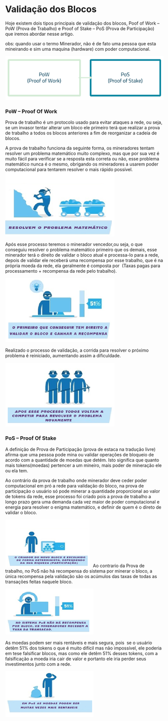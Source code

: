 # Validação dos Blocos

Hoje existem dois tipos principais de validação dos blocos, Poof of Work – PoW (Prova de Trabalho) e Proof of Stake – PoS (Prova de Participação) que iremos abordar nesse artigo.

obs: quando usar o termo Minerador, não é de fato uma pessoa que esta mineirando e sim uma maquina (hardware) com poder computacional.

![POS - POW!](/src/pow-pos.png)

### PoW – Proof Of Work

Prova de trabalho é um protocolo usado para evitar ataques a rede, ou seja, se um invasor tentar alterar um bloco ele primeiro terá que realizar a prova de trabalho a todos os blocos anteriores a fim de reorganizar a cadeia de blocos.

A prova de trabalho funciona da seguinte forma, os mineradores tentam resolver um problema matemático muito complexo, mas que por sua vez é muito fácil para verificar se a resposta esta correta ou não, esse problema matemático nunca é o mesmo, obrigando os mineradores a usarem poder computacional para tentarem resolver o mais rápido possível. 
![POW!](/src/1-pow.png)

Após esse processo teremos o minerador vencedor,ou seja, o que conseguiu resolver o problema matemático primeiro que os demais, esse minerador terá o direito de validar o bloco atual e processa-lo para a rede, depois de validar ele receberá uma recompensa por esse trabalho, que é na própria moeda da rede, ela geralmente é composta por  (Taxas pagas para processamento + recompensa da rede pelo trabalho).

![POW!](/src/2-pow.png)

Realizado o processo de validação, a corrida para resolver o próximo problema é reiniciado, aumentando assim a dificuldade.

![POW!](/src/3-pow.png)

### PoS – Proof Of Stake

A definição de Prova de Participação (prova de estaca na tradução livre) afirma que uma pessoa pode mina ou validar operações de bloqueio de acordo com a quantidade de moedas que detém. Isto significa que quanto mais tokens(moedas) pertencer a um mineiro, mais poder de mineração ele ou ela tem.

Ao contrário da prova de trabalho onde minerador deve ceder poder computacional em pró a rede para validação do bloco, na prova de participação o usuário só pode minerar a quantidade proporcional ao valor de tokens da rede, esse processo foi criado pois a prova de trabalho a longo prazo gera uma demanda cada vez maior de poder computacional e energia para resolver o enigma matemático, e definir de quem é o direto de validar o bloco.

![POS!](/src/1-pos.png)
 
Ao contrario da Prova de trabalho, no PoS não há recompensa do sistema por minerar o bloco, a única recompensa pela validação são os acúmulos das taxas de todas as transações feitas naquele bloco.

![POS!](/src/2-pos.png)

As moedas podem ser mais rentáveis e mais segura, pois  se o usuário detêm 51% dos tokens o que é muito difícil mas não impossível, ele poderia em tese falsificar blocos, mas como ele detêm 51% desses tokens, com a falsificação a moeda iria cair de valor e portanto ele iria perder seus investimentos junto com a rede.

![POS!](/src/3-pos.png)